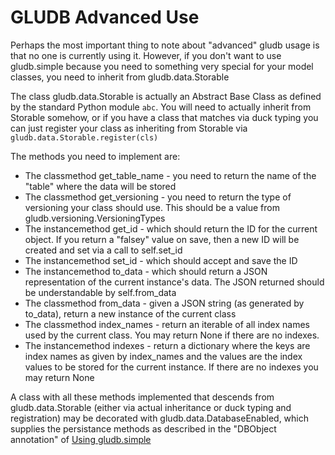 # GLUDB Advanced Use

Perhaps the most important thing to note about "advanced" gludb usage is that
no one is currently using it. However, if you don't want to use gludb.simple
because you need to something very special for your model classes, you need to
inherit from gludb.data.Storable

The class gludb.data.Storable is actually an Abstract Base Class as defined by
the standard Python module `abc`. You will need to actually inherit from
Storable somehow, or if you have a class that matches via duck typing you can
just register your class as inheriting from Storable via
`gludb.data.Storable.register(cls)`

The methods you need to implement are:

* The classmethod get_table_name - you need to return the name of the "table"
  where the data will be stored
* The classmethod get_versioning - you need to return the type of versioning
  your class should use. This should be a value from
  gludb.versioning.VersioningTypes
* The instancemethod get_id - which should return the ID for the current
  object. If you return a "falsey" value on save, then a new ID will be created
  and set via a call to self.set_id
* The instancemethod set_id - which should accept and save the ID
* The instancemethod to_data - which should return a JSON representation of
  the current instance's data. The JSON returned should be understandable by
  self.from_data
* The classmethod from_data - given a JSON string (as generated by to_data),
  return a new instance of the current class
* The classmethod index_names - return an iterable of all index names used by
  the current class. You may return None if there are no indexes.
* The instancemethod indexes - return a dictionary where the keys are index
  names as given by index_names and the values are the index values to be
  stored for the current instance. If there are no indexes you may return None

A class with all these methods implemented that descends from
gludb.data.Storable (either via actual inheritance or duck typing and
registration) may be decorated with gludb.data.DatabaseEnabled, which supplies
the persistance methods as described in the "DBObject annotation" of [Using
gludb.simple](simple.md)
